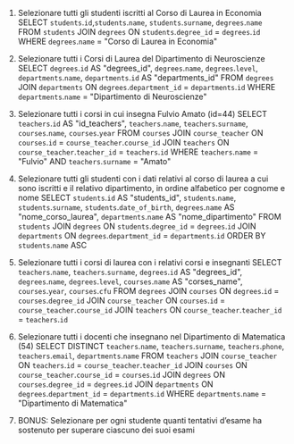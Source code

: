 1. Selezionare tutti gli studenti iscritti al Corso di Laurea in Economia
    SELECT `students`.`id`,`students`.`name`, `students`.`surname`, `degrees`.`name`
    FROM `students`
    JOIN `degrees` ON `students`.`degree_id` = `degrees`.`id`
    WHERE `degrees`.`name` = "Corso di Laurea in Economia"


2. Selezionare tutti i Corsi di Laurea del Dipartimento di Neuroscienze
    SELECT `degrees`.`id` AS "degrees_id", `degrees`.`name`, `degrees`.`level`, `departments`.`name`, `departments`.`id` AS "departments_id"
    FROM `degrees` 
    JOIN `departments` ON `degrees`.`department_id` = `departments`.`id`
    WHERE `departments`.`name` = "Dipartimento di Neuroscienze"


3. Selezionare tutti i corsi in cui insegna Fulvio Amato (id=44)
    SELECT `teachers`.`id` AS "id_teachers", `teachers`.`name`, `teachers`.`surname`, `courses`.`name`, `courses`.`year`
    FROM `courses` 
    JOIN `course_teacher` ON `courses`.`id` = `course_teacher`.`course_id`
    JOIN `teachers` ON `course_teacher`.`teacher_id` = `teachers`.`id`
    WHERE `teachers`.`name` = "Fulvio"
    AND `teachers`.`surname` = "Amato"


4. Selezionare tutti gli studenti con i dati relativi al corso di laurea a cui sono iscritti e il
relativo dipartimento, in ordine alfabetico per cognome e nome
    SELECT `students`.`id` AS "students_id",  `students`.`name`, `students`.`surname`, `students`.`date_of_birth`, `degrees`.`name` AS "nome_corso_laurea", `departments`.`name` AS "nome_dipartimento"
    FROM `students` 
    JOIN `degrees` ON `students`.`degree_id` = `degrees`.`id`
    JOIN `departments` ON `degrees`.`department_id` = `departments`.`id`
    ORDER BY `students`.`name` ASC


5. Selezionare tutti i corsi di laurea con i relativi corsi e insegnanti
    SELECT `teachers`.`name`, `teachers`.`surname`, `degrees`.`id` AS "degrees_id", `degrees`.`name`, `degrees`.`level`, `courses`.`name` AS "corses_name", `courses`.`year`, `courses`.`cfu`
    FROM `degrees`
    JOIN `courses` ON `degrees`.`id` = `courses`.`degree_id`
    JOIN `course_teacher` ON `courses`.`id` = `course_teacher`.`course_id`
    JOIN `teachers` ON `course_teacher`.`teacher_id` = `teachers`.`id`


6. Selezionare tutti i docenti che insegnano nel Dipartimento di Matematica (54)
    SELECT DISTINCT `teachers`.`name`, `teachers`.`surname`, `teachers`.`phone`, `teachers`.`email`, `departments`.`name`
    FROM `teachers`
    JOIN `course_teacher` ON `teachers`.`id` = `course_teacher`.`teacher_id`
    JOIN `courses` ON `course_teacher`.`course_id` = `courses`.`id`
    JOIN `degrees` ON `courses`.`degree_id` = `degrees`.`id`
    JOIN `departments` ON `degrees`.`department_id` = `departments`.`id`
    WHERE `departments`.`name` = "Dipartimento di Matematica"

7. BONUS: Selezionare per ogni studente quanti tentativi d’esame ha sostenuto per
superare ciascuno dei suoi esami 